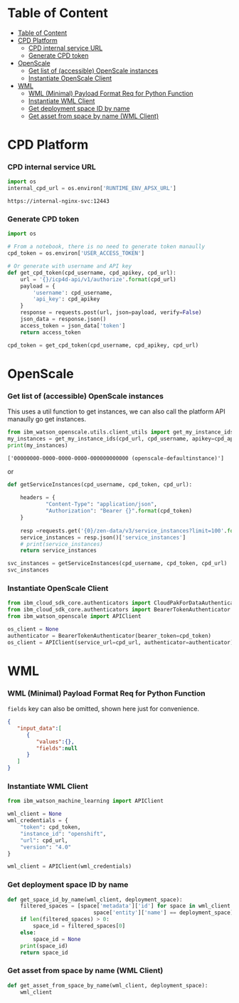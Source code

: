
# Table of Content
- [Table of Content](#table-of-content)
- [CPD Platform](#cpd-platform)
    - [CPD internal service URL](#cpd-internal-service-url)
    - [Generate CPD token](#generate-cpd-token)
- [OpenScale](#openscale)
    - [Get list of (accessible) OpenScale instances](#get-list-of-accessible-openscale-instances)
    - [Instantiate OpenScale Client](#instantiate-openscale-client)
- [WML](#wml)
    - [WML (Minimal) Payload Format Req for Python Function](#wml-minimal-payload-format-req-for-python-function)
    - [Instantiate WML Client](#instantiate-wml-client)
    - [Get deployment space ID by name](#get-deployment-space-id-by-name)
    - [Get asset from space by name (WML Client)](#get-asset-from-space-by-name-wml-client)

# CPD Platform

### CPD internal service URL

```py
import os
internal_cpd_url = os.environ['RUNTIME_ENV_APSX_URL']
```
`https://internal-nginx-svc:12443`

### Generate CPD token
```py
import os

# From a notebook, there is no need to generate token manaully
cpd_token = os.environ['USER_ACCESS_TOKEN']

# Or generate with username and API key
def get_cpd_token(cpd_username, cpd_apikey, cpd_url):
    url = '{}/icp4d-api/v1/authorize'.format(cpd_url)
    payload = {
        'username': cpd_username,
        'api_key': cpd_apikey
    }
    response = requests.post(url, json=payload, verify=False)
    json_data = response.json()
    access_token = json_data['token']
    return access_token
```

```py
cpd_token = get_cpd_token(cpd_username, cpd_apikey, cpd_url)
``` 

# OpenScale

### Get list of (accessible) OpenScale instances

This uses a util function to get instances, we can also call the platform API
manaully go get instances.

```py
from ibm_watson_openscale.utils.client_utils import get_my_instance_ids
my_instances = get_my_instance_ids(cpd_url, cpd_username, apikey=cpd_api_key)
print(my_instances)
```

`['00000000-0000-0000-0000-000000000000 (openscale-defaultinstance)']`


or

```py
def getServiceInstances(cpd_username, cpd_token, cpd_url):
    
    headers = {
            "Content-Type": "application/json",
            "Authorization": "Bearer {}".format(cpd_token)
    }
    
    resp =requests.get('{0}/zen-data/v3/service_instances?limit=100'.format(cpd_url), verify=False, headers=headers)
    service_instances = resp.json()['service_instances']
    # print(service_instances)
    return service_instances

svc_instances = getServiceInstances(cpd_username, cpd_token, cpd_url)
svc_instances
```

### Instantiate OpenScale Client
```py
from ibm_cloud_sdk_core.authenticators import CloudPakForDataAuthenticator
from ibm_cloud_sdk_core.authenticators import BearerTokenAuthenticator
from ibm_watson_openscale import APIClient

os_client = None
authenticator = BearerTokenAuthenticator(bearer_token=cpd_token)
os_client = APIClient(service_url=cpd_url, authenticator=authenticator)
```

# WML

### WML (Minimal) Payload Format Req for Python Function

`fields` key can also be omitted, shown here just for convenience.

```json
{
   "input_data":[
      {
         "values":{},
         "fields":null
      }
   ]
}
```

### Instantiate WML Client
```py
from ibm_watson_machine_learning import APIClient

wml_client = None
wml_credentials = {
    "token": cpd_token,
    "instance_id": "openshift",
    "url": cpd_url,
    "version": "4.0"
}

wml_client = APIClient(wml_credentials)
```


###  Get deployment space ID by name
```py
def get_space_id_by_name(wml_client, deployment_space):
    filtered_spaces = [space['metadata']['id'] for space in wml_client.spaces.get_details()['resources'] if
                           space['entity']['name'] == deployment_space]
    if len(filtered_spaces) > 0:
        space_id = filtered_spaces[0]
    else:
        space_id = None
    print(space_id)
    return space_id
```

### Get asset from space by name (WML Client)

```py
def get_asset_from_space_by_name(wml_client, deployment_space):
    wml_client
```


